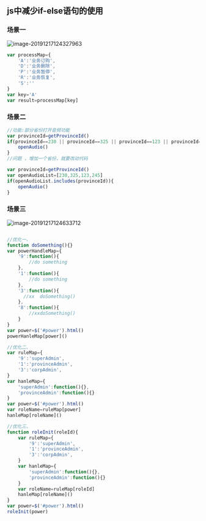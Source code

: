 ## js中减少if-else语句的使用

### 场景一 

![image-20191217124327963](https://tva1.sinaimg.cn/large/006tNbRwgy1g9zmbznaiyj30nh0d9tbh.jpg)

```js
var processMap={
    'A':'业务订购',
    'D':'业务删除',
    'P':'业务暂停',
    'R':'业务恢复',
    'S':''
}
var key='A'
var result=processMap[key]
```

### 场景二

```js
//功能:部分省份打开音频功能
var provinceId=getProvinceId()
if(provinceId==230 || provinceId==325 || provinceId==123 || provinceId==245){
    openAudio()
}
//问题 ，增加一个省份，就要改动代码
```

```js
var provinceId=getProvinceId()
var openAudioList=[230,325,123,245]
if(openAudioList.includes(provinceId)){
    openAudio()
}
```



### 场景三

![image-20191217124633712](https://tva1.sinaimg.cn/large/006tNbRwgy1g9zmf6d8hgj30mu0judk1.jpg)

```js

//优化一、
function doSomething(){}
var powerHandleMap={
    '9':function(){
        //do something
    },
    '1':function(){
        //do something
    },
    '3':function(){
      //xx  doSomething()
    },
    '8':function(){
        //xxdoSomething()
	}
}
var power=$('#power').html()
powerHanleMap[power]()
```

```js
//优化二、
var ruleMap={
    '9':'superAdmin',
    '1':'provinceAdmin',
    '3':'corpAdmin',
}
var hanleMap={
    'superAdmin':function(){},
    'provinceAdmin':function(){}
}
var power=$('#power').html()
var roleName=ruleMap[power]
hanleMap[roleName]()

```

```js
//优化三、
function roleInit(roleId){
    var ruleMap={
        '9':'superAdmin',
        '1':'provinceAdmin',
        '3':'corpAdmin',
    }
    var hanleMap={
        'superAdmin':function(){},
        'provinceAdmin':function(){}
    }
    var roleName=ruleMap[roleId]
    hanleMap[roleName]()
}
var power=$('#power').html()
roleInit(power)
```


